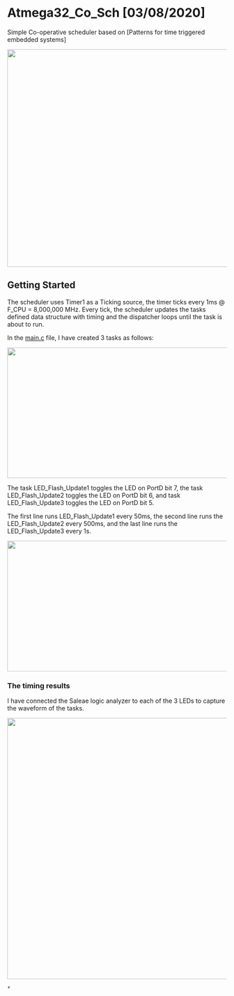 # Atmega32_Co_Sch [03/08/2020]
Simple Co-operative scheduler based on [Patterns for time triggered embedded systems]

<img src="https://github.com/rxtxinv/AVR_Atmega32_Schedulers/raw/master/Images/Kit.jpg" height="500" width="900">

## Getting Started

The scheduler uses Timer1 as a Ticking source, the timer ticks every 1ms @ F_CPU = 8,000,000 MHz. Every tick, the scheduler updates the tasks defined data structure with timing and the dispatcher loops until the task is about to run.

In the [main.c](https://github.com/rxtxinv/AVR_Atmega32_Schedulers/blob/master/Atmega32_Co_Sch/main.c) file, I have created 3 tasks as follows:

<img src="https://github.com/rxtxinv/AVR_Atmega32_Schedulers/raw/master/Images/Tasks1.PNG" height="300" width="600">

The task LED_Flash_Update1 toggles the LED on PortD bit 7, the task LED_Flash_Update2 toggles the LED on PortD bit 6, and task LED_Flash_Update3 toggles the LED on PortD bit 5.

The first line runs LED_Flash_Update1 every 50ms, the second line runs the LED_Flash_Update2 every 500ms, and the last line runs the LED_Flash_Update3 every 1s.

<img src="https://github.com/rxtxinv/AVR_Atmega32_Schedulers/raw/master/Images/Tasks.PNG" height="300" width="600">



### The timing results
I have connected the Saleae logic analyzer to each of the 3 LEDs to capture the waveform of the tasks.

<img src="https://github.com/rxtxinv/AVR_Atmega32_Schedulers/raw/master/Images/Capture.PNG" height="600" width="800">

```
* 
```
